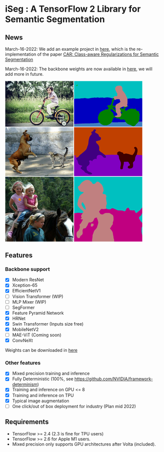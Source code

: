 # iSeg : A TensorFlow 2 Library for Semantic Segmentation

## News

March-16-2022: We add an example project in [here](https://github.com/edwardyehuang/CAR), which is the re-implementation of the paper [CAR: Class-aware Regularizations for Semantic Segmentation](https://arxiv.org/pdf/2203.07160.pdf)

March-16-2022: The backbone weights are now available in [here](backbones/weights_download.md), we will add more in future.


<img src="demo.png" width=450>

## Features
### Backbone support

- [x] Modern ResNet
- [x] Xception-65
- [x] EfficientNetV1
- [ ] Vision Transformer (WIP)
- [ ] MLP Mixer (WIP)
- [ ] SegFormer
- [x] Feature Pyramid Network
- [x] HRNet
- [x] Swin Transformer (Inputs size free)
- [x] MobileNetV2
- [ ] MAE-ViT (Coming soon)
- [x] ConvNeXt

Weights can be downloaded in [here](backbones/weights_download.md)

### Other features
- [x] Mixed precision training and inference
- [x] Fully Deterministic (100%, see https://github.com/NVIDIA/framework-determinism)
- [x] Training and inference on GPU <= 8
- [x] Training and inference on TPU
- [x] Typical image augmentation
- [ ] One click/out of box deployment for industry (Plan mid 2022)

## Requirements

* TensorFlow >= 2.4 (2.3 is fine for TPU users)
* TensorFlow >= 2.6 for Apple M1 users.
* Mixed precision only supports GPU architectures after Volta (included).
